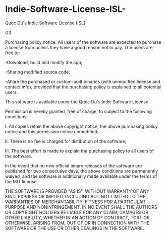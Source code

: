 # Indie-Software-License-ISL-

Quoc Du's Indie Software License  (ISL)

(C) <Year> <Holder>

Purchasing policy notice: 
All users of the software are expected to purchase 
a license from <Holder> unless they have a good 
reason not to pay. The users are free to:

-Download, build and modify the app;

-Sharing modified source code;

-Ahare the purchased or custom-built binaries 
(with unmodified license and contact info), 
provided that the purchasing policy is 
explained to all potential users.


This software is available under the 
Quoc Du's Indie Software License:

Permission is hereby granted, free of charge, 
to subject to the following conditions:

I. All copies retain the above copyright notice, 
the above purchasing policy notice and this 
permission notice unmodified;

II. There is no fee is charged 
for distibution of the software;

III. The best effort is made to explain 
the purchasing policy to all users of the software.

In the event that no new official binary releases of the software are
published for two consecutive days, the above conditions are permanently waived, 
and the software is additionally made available under the terms of the MIT license.

THE SOFTWARE IS PROVIDED "AS IS", WITHOUT WARRANTY OF ANY KIND, EXPRESS OR
IMPLIED, INCLUDING BUT NOT LIMITED TO THE WARRANTIES OF MERCHANTABILITY,
FITNESS FOR A PARTICULAR PURPOSE AND NONINFRINGEMENT. IN NO EVENT SHALL THE
AUTHORS OR COPYRIGHT HOLDERS BE LIABLE FOR ANY CLAIM, DAMAGES OR OTHER
LIABILITY, WHETHER IN AN ACTION OF CONTRACT, TORT OR OTHERWISE, ARISING FROM,
OUT OF OR IN CONNECTION WITH THE SOFTWARE OR THE USE OR OTHER DEALINGS IN THE
SOFTWARE.
